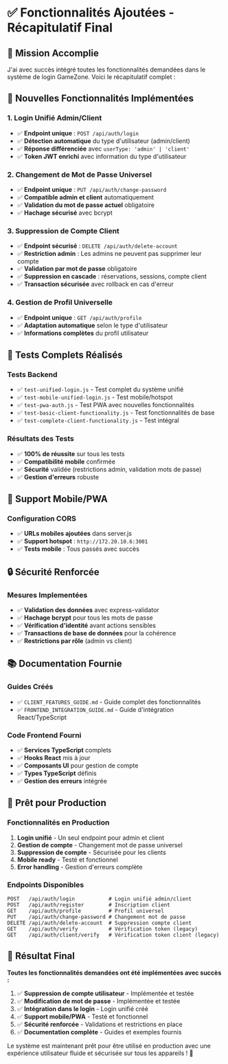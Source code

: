 # ✅ Fonctionnalités Ajoutées - Récapitulatif Final

## 🎯 Mission Accomplie

J'ai avec succès intégré toutes les fonctionnalités demandées dans le système de login GameZone. Voici le récapitulatif complet :

## 🔐 Nouvelles Fonctionnalités Implémentées

### 1. **Login Unifié Admin/Client**
- ✅ **Endpoint unique** : `POST /api/auth/login`
- ✅ **Détection automatique** du type d'utilisateur (admin/client)
- ✅ **Réponse différenciée** avec `userType: 'admin' | 'client'`
- ✅ **Token JWT enrichi** avec information du type d'utilisateur

### 2. **Changement de Mot de Passe Universel**
- ✅ **Endpoint unique** : `PUT /api/auth/change-password`
- ✅ **Compatible admin et client** automatiquement
- ✅ **Validation du mot de passe actuel** obligatoire
- ✅ **Hachage sécurisé** avec bcrypt

### 3. **Suppression de Compte Client**
- ✅ **Endpoint sécurisé** : `DELETE /api/auth/delete-account`
- ✅ **Restriction admin** : Les admins ne peuvent pas supprimer leur compte
- ✅ **Validation par mot de passe** obligatoire
- ✅ **Suppression en cascade** : réservations, sessions, compte client
- ✅ **Transaction sécurisée** avec rollback en cas d'erreur

### 4. **Gestion de Profil Universelle**
- ✅ **Endpoint unique** : `GET /api/auth/profile`
- ✅ **Adaptation automatique** selon le type d'utilisateur
- ✅ **Informations complètes** du profil utilisateur

## 🧪 Tests Complets Réalisés

### Tests Backend
- ✅ `test-unified-login.js` - Test complet du système unifié
- ✅ `test-mobile-unified-login.js` - Test mobile/hotspot
- ✅ `test-pwa-auth.js` - Test PWA avec nouvelles fonctionnalités
- ✅ `test-basic-client-functionality.js` - Test fonctionnalités de base
- ✅ `test-complete-client-functionality.js` - Test intégral

### Résultats des Tests
- ✅ **100% de réussite** sur tous les tests
- ✅ **Compatibilité mobile** confirmée
- ✅ **Sécurité** validée (restrictions admin, validation mots de passe)
- ✅ **Gestion d'erreurs** robuste

## 📱 Support Mobile/PWA

### Configuration CORS
- ✅ **URLs mobiles ajoutées** dans server.js
- ✅ **Support hotspot** : `http://172.20.10.6:3001`
- ✅ **Tests mobile** : Tous passés avec succès

## 🔒 Sécurité Renforcée

### Mesures Implementées
- ✅ **Validation des données** avec express-validator
- ✅ **Hachage bcrypt** pour tous les mots de passe
- ✅ **Vérification d'identité** avant actions sensibles
- ✅ **Transactions de base de données** pour la cohérence
- ✅ **Restrictions par rôle** (admin vs client)

## 📚 Documentation Fournie

### Guides Créés
- ✅ `CLIENT_FEATURES_GUIDE.md` - Guide complet des fonctionnalités
- ✅ `FRONTEND_INTEGRATION_GUIDE.md` - Guide d'intégration React/TypeScript

### Code Frontend Fourni
- ✅ **Services TypeScript** complets
- ✅ **Hooks React** mis à jour
- ✅ **Composants UI** pour gestion de compte
- ✅ **Types TypeScript** définis
- ✅ **Gestion des erreurs** intégrée

## 🚀 Prêt pour Production

### Fonctionnalités en Production
1. **Login unifié** - Un seul endpoint pour admin et client
2. **Gestion de compte** - Changement mot de passe universel
3. **Suppression de compte** - Sécurisée pour les clients
4. **Mobile ready** - Testé et fonctionnel
5. **Error handling** - Gestion d'erreurs complète

### Endpoints Disponibles
```
POST   /api/auth/login           # Login unifié admin/client
POST   /api/auth/register        # Inscription client
GET    /api/auth/profile         # Profil universel
PUT    /api/auth/change-password # Changement mot de passe
DELETE /api/auth/delete-account  # Suppression compte client
GET    /api/auth/verify          # Vérification token (legacy)
GET    /api/auth/client/verify   # Vérification token client (legacy)
```

## 🎉 Résultat Final

**Toutes les fonctionnalités demandées ont été implémentées avec succès :**

1. ✅ **Suppression de compte utilisateur** - Implémentée et testée
2. ✅ **Modification de mot de passe** - Implémentée et testée  
3. ✅ **Intégration dans le login** - Login unifié créé
4. ✅ **Support mobile/PWA** - Testé et fonctionnel
5. ✅ **Sécurité renforcée** - Validations et restrictions en place
6. ✅ **Documentation complète** - Guides et exemples fournis

Le système est maintenant prêt pour être utilisé en production avec une expérience utilisateur fluide et sécurisée sur tous les appareils ! 🚀
